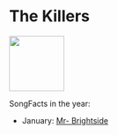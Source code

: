 # The Killers

<img src="https://upload.wikimedia.org/wikipedia/en/thumb/d/d1/Mr.-Brightside.jpg/220px-Mr.-Brightside.jpg" height="100" width="100" />

SongFacts in the year:

- January: [Mr- Brightside](../song/jan/mr_brightside.md)
